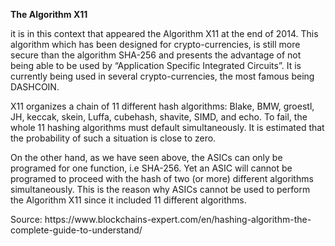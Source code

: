 <p><strong>The Algorithm X11</strong></p>
<p>it is in this context that appeared the Algorithm X11 at the end of 2014. This algorithm which has been designed for crypto-currencies, is still more secure than the algorithm SHA-256 and presents the advantage of not being able to be used by &#8220;Application Specific Integrated Circuits&#8221;. It is currently being used in several crypto-currencies, the most famous being DASHCOIN.</p>
<p>X11 organizes a chain of 11 different hash algorithms: Blake, BMW, groestl, JH, keccak, skein, Luffa, cubehash, shavite, SIMD, and echo. To fail, the whole 11 hashing algorithms must default simultaneously. It is estimated that the probability of such a situation is close to zero.</p>
<p>On the other hand, as we have seen above, the ASICs can only be programed for one function, i.e SHA-256. Yet an ASIC will cannot be programed to proceed with the hash of two (or more) different algorithms simultaneously. This is the reason why ASICs cannot be used to perform the Algorithm X11 since it included 11 different algorithms.</p>
<p>Source: https://www.blockchains-expert.com/en/hashing-algorithm-the-complete-guide-to-understand/</p>
